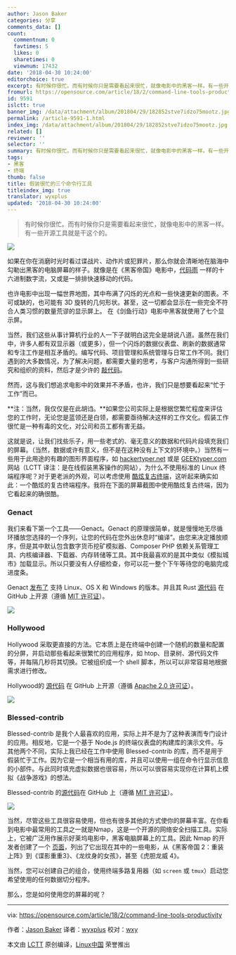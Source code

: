 ```yaml
---
author: Jason Baker
categories: 分享
comments_data: []
count:
  commentnum: 0
  favtimes: 5
  likes: 0
  sharetimes: 0
  viewnum: 17432
date: '2018-04-30 10:24:00'
editorchoice: true
excerpt: 有时候你很忙。而有时候你只是需要看起来很忙，就像电影中的黑客一样。有一些开源工具就是干这个的。
fromurl: https://opensource.com/article/18/2/command-line-tools-productivity
id: 9591
islctt: true
banner_img: /data/attachment/album/201804/29/182852stve7idzo75mootz.jpg
permalink: /article-9591-1.html
index_img: /data/attachment/album/201804/29/182852stve7idzo75mootz.jpg.thumb.jpg
related: []
reviewer: ''
selector: ''
summary: 有时候你很忙。而有时候你只是需要看起来很忙，就像电影中的黑客一样。有一些开源工具就是干这个的。
tags:
- 黑客
- 终端
thumb: false
title: 假装很忙的三个命令行工具
titleindex_img: true
translator: wyxplus
updated: '2018-04-30 10:24:00'
---
```



> 
> 有时候你很忙。而有时候你只是需要看起来很忙，就像电影中的黑客一样。有一些开源工具就是干这个的。
> 
> 
> 


![](/data/attachment/album/201804/29/182852stve7idzo75mootz.jpg)


如果在你在消磨时光时看过谍战片、动作片或犯罪片，那么你就会清晰地在脑海中勾勒出黑客的电脑屏幕的样子。就像是在《黑客帝国》电影中，[代码雨](http://tvtropes.org/pmwiki/pmwiki.php/Main/MatrixRainingCode) 一样的十六进制数字流，又或是一排排快速移动的代码。


也许电影中出现一幅世界地图，其中布满了闪烁的光点和一些快速更新的图表。不可或缺的，也可能有 3D 旋转的几何形状。甚至，这一切都会显示在一些完全不符合人类习惯的数量荒谬的显示屏上。 在《剑鱼行动》电影中黑客就使用了七个显示屏。


当然，我们这些从事计算机行业的人一下子就明白这完全是胡说八道。虽然在我们中，许多人都有双显示器（或更多），但一个闪烁的数据仪表盘、刷新的数据通常和专注工作是相互矛盾的。编写代码、项目管理和系统管理与日常工作不同。我们遇到的大多数情况，为了解决问题，都需要大量的思考，与客户沟通所得到一些研究和组织的资料，然后才是少许的 [敲代码](http://tvtropes.org/pmwiki/pmwiki.php/Main/RapidFireTyping)。


然而，这与我们想追求电影中的效果并不矛盾，也许，我们只是想要看起来“忙于工作”而已。


**注：当然，我仅仅是在此胡诌。**如果您公司实际上是根据您繁忙程度来评估您的工作时，无论您是蓝领还是白领，都需要亟待解决这样的工作文化。假装工作很忙是一种有毒的文化，对公司和员工都有害无益。


这就是说，让我们找些乐子，用一些老式的、毫无意义的数据和代码片段填充我们的屏幕。（当然，数据或许有意义，但不是在这种没有上下文的环境中。）当然有一些用于此用途的有趣的图形界面程序，如 [hackertyper.net](https://hackertyper.net/) 或是 [GEEKtyper.com](http://geektyper.com) 网站（LCTT 译注：是在线假装黑客操作的网站），为什么不使用标准的 Linux 终端程序呢？对于更老派的外观，可以考虑使用 [酷炫复古终端](https://github.com/Swordfish90/cool-retro-term)，这听起来确实如此：一个酷炫的复古终端程序。我将在下面的屏幕截图中使用酷炫复古终端，因为它看起来的确很酷。


### Genact


我们来看下第一个工具——Genact。Genact 的原理很简单，就是慢慢地无尽循环播放您选择的一个序列，让您的代码在您外出休息时“编译”。由您来决定播放顺序，但是其中默认包含数字货币挖矿模拟器、Composer PHP 依赖关系管理工具、内核编译器、下载器、内存转储等工具。其中我最喜欢的是其中类似《模拟城市》加载显示。所以只要没有人仔细检查，你可以花一整个下午等待您的电脑完成进度条。


Genact [发布了](https://github.com/svenstaro/genact/releases) 支持 Linux、OS X 和 Windows 的版本。并且其 Rust [源代码](https://github.com/svenstaro/genact) 在 GitHub 上开源（遵循 [MIT 许可证](https://github.com/svenstaro/genact/blob/master/LICENSE)）。


![](/data/attachment/album/201804/29/182912r7u2ccfmv7b9gzbp.gif)


### Hollywood


Hollywood 采取更直接的方法。它本质上是在终端中创建一个随机的数量和配置的分屏，并启动那些看起来很繁忙的应用程序，如 htop、目录树、源代码文件等，并每隔几秒将其切换。它被组织成一个 shell 脚本，所以可以非常容易地根据需求进行修改。


Hollywood的 [源代码](https://github.com/dustinkirkland/hollywood) 在 GitHub 上开源（遵循 [Apache 2.0 许可证](http://www.apache.org/licenses/LICENSE-2.0)）。


![](/data/attachment/album/201804/29/182915rgm31jg2mjjow53i.gif)


### Blessed-contrib


Blessed-contrib 是我个人最喜欢的应用，实际上并不是为了这种表演而专门设计的应用。相反地，它是一个基于 Node.js 的终端仪表盘的构建库的演示文件。与其他两个不同，实际上我已经在工作中使用 Blessed-contrib 的库，而不是用于假装忙于工作。因为它是一个相当有用的库，并且可以使用一组在命令行显示信息的小部件。与此同时填充虚拟数据也很容易，所以可以很容易实现你在计算机上模拟《战争游戏》的想法。


Blessed-contrib 的[源代码](https://github.com/yaronn/blessed-contrib)在 GitHub 上（遵循 [MIT 许可证](http://opensource.org/licenses/MIT)）。


![](/data/attachment/album/201804/29/182919l48zb6trk83fbq8i.gif)


当然，尽管这些工具很容易使用，但也有很多其他的方式使你的屏幕丰富。在你看到电影中最常用的工具之一就是Nmap，这是一个开源的网络安全扫描工具。实际上，它被广泛用作展示好莱坞电影中，黑客电脑屏幕上的工具。因此 Nmap 的开发者创建了一个 [页面](https://nmap.org/movies/)，列出了它出现在其中的一些电影，从《黑客帝国 2：重装上阵》到《谍影重重3》、《龙纹身的女孩》，甚至《虎胆龙威 4》。


当然，您可以创建自己的组合，使用终端多路复用器（如 `screen` 或 `tmux`）启动您希望使用的任何数据切分程序。


那么，您是如何使用您的屏幕的呢？




---


via: <https://opensource.com/article/18/2/command-line-tools-productivity>


作者：[Jason Baker](https://opensource.com/users/jason-baker) 译者：[wyxplus](https://github.com/wyxplus) 校对：[wxy](https://github.com/wxy)


本文由 [LCTT](https://github.com/LCTT/TranslateProject) 原创编译，[Linux中国](https://linux.cn/) 荣誉推出